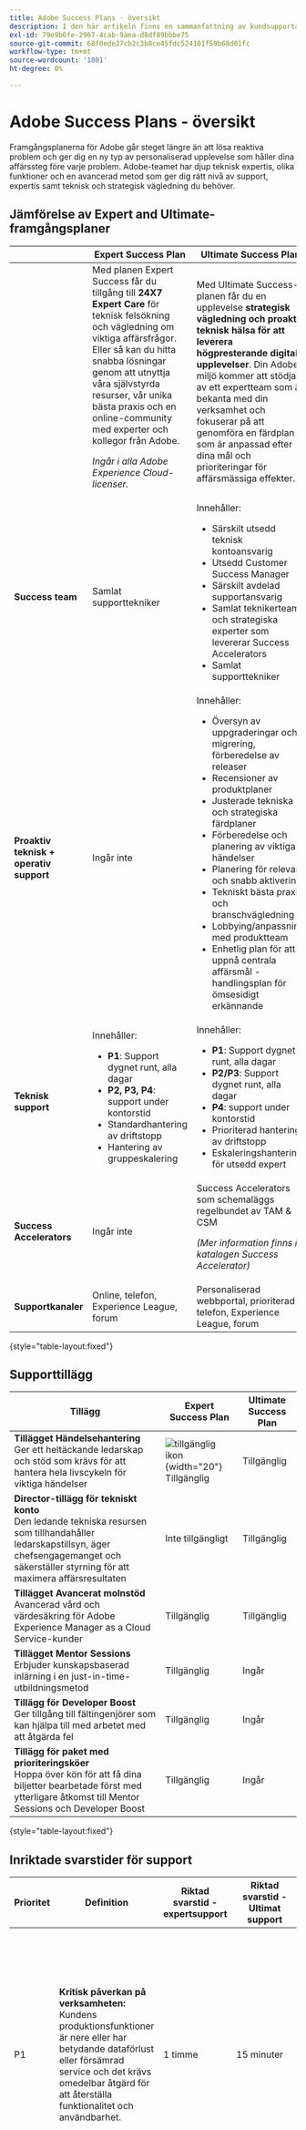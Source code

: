 ```yaml
---
title: Adobe Success Plans - översikt
description: I den här artikeln finns en sammanfattning av kundsupportalternativen för Adobe Experience Cloud, Adobe Document Cloud och Adobe Creative Cloud.
exl-id: 79e9b6fe-2967-4cab-9aea-d8df89bbbe75
source-git-commit: 68f0ede27cb2c3b8ce45fdc524101f59b68d01fc
workflow-type: tm+mt
source-wordcount: '1801'
ht-degree: 0%

---
```


# Adobe Success Plans - översikt

Framgångsplanerna för Adobe går steget längre än att lösa reaktiva problem och ger dig en ny typ av personaliserad upplevelse som håller dina affärssteg före varje problem. Adobe-teamet har djup teknisk expertis, olika funktioner och en avancerad metod som ger dig rätt nivå av support, expertis samt teknisk och strategisk vägledning du behöver.

## Jämförelse av Expert and Ultimate-framgångsplaner

|  | Expert Success Plan | Ultimate Success Plan |
|--- |--- |--- |
|  | Med planen Expert Success får du tillgång till **24X7 Expert Care** för teknisk felsökning och vägledning om viktiga affärsfrågor. Eller så kan du hitta snabba lösningar genom att utnyttja våra självstyrda resurser, vår unika bästa praxis och en online-community med experter och kollegor från Adobe. <p> *Ingår i alla Adobe Experience Cloud-licenser.* | Med Ultimate Success-planen får du en upplevelse **strategisk vägledning och proaktiv teknisk hälsa för att leverera högpresterande digitala upplevelser**. Din Adobe-miljö kommer att stödjas av ett expertteam som är bekanta med din verksamhet och fokuserar på att genomföra en färdplan som är anpassad efter dina mål och prioriteringar för affärsmässiga effekter. |
| **Success team** | Samlat supporttekniker | Innehåller: <ul><li> Särskilt utsedd teknisk kontoansvarig </li><li> Utsedd Customer Success Manager </li><li> Särskilt avdelad supportansvarig</li><li> Samlat teknikerteam och strategiska experter som levererar Success Accelerators </li><li> Samlat supporttekniker </li></ul> |
| **Proaktiv teknisk + operativ support** | Ingår inte | Innehåller: <ul><li>Översyn av uppgraderingar och migrering, förberedelse av releaser </li><li>Recensioner av produktplaner</li><li> Justerade tekniska och strategiska färdplaner</li><li>Förberedelse och planering av viktiga händelser</li><li>Planering för relevant och snabb aktivering</li><li>Tekniskt bästa praxis och branschvägledning</li><li>Lobbying/anpassning med produktteam</li><li>Enhetlig plan för att uppnå centrala affärsmål - handlingsplan för ömsesidigt erkännande</li></ul> |
| **Teknisk support** | Innehåller: <ul><li>**P1**: Support dygnet runt, alla dagar</li><li>**P2, P3, P4**: support under kontorstid</li><li>Standardhantering av driftstopp</li><li>Hantering av gruppeskalering</li></ul> | Innehåller: <ul><li>**P1**: Support dygnet runt, alla dagar</li><li>**P2/P3**: Support dygnet runt, alla dagar</li><li>**P4**: support under kontorstid</li><li>Prioriterad hantering av driftstopp</li><li>Eskaleringshantering för utsedd expert</li></ul> |
| **Success Accelerators** | Ingår inte | Success Accelerators som schemaläggs regelbundet av TAM &amp; CSM<p>*(Mer information finns i katalogen Success Accelerator)* |
| **Supportkanaler** | Online, telefon, Experience League, forum | Personaliserad webbportal, prioriterad telefon, Experience League, forum |

{style="table-layout:fixed"}

<!--
![not included icon](assets/Cross_red_circle.svg){width="20"}
![not included icon](assets/Cross_red_circle.svg){width="20"}
![available icon](assets/Plus_blue.svg){width="20"}
![available icon](assets/Plus_blue.svg){width="20"} 
![available icon](assets/Plus_blue.svg){width="20"}
![included icon](assets/green_checkmark.svg){width="20"}
![available icon](assets/Plus_blue.svg){width="20"}
![available icon](assets/green_checkmark.svg){width="20"} 
![available icon](assets/Plus_blue.svg){width="20"}
![included icon](assets/green_checkmark.svg){width="20"}
![not available icon](assets/Cross_red_circle.svg){width="20"}
![available icon](assets/Plus_blue.svg){width="20"}
![available icon](assets/Plus_blue.svg){width="20"}
-->

## Supporttillägg

| Tillägg | Expert Success Plan | Ultimate Success Plan |
|--- |--- |--- |
| **Tillägget Händelsehantering**<br> Ger ett heltäckande ledarskap och stöd som krävs för att hantera hela livscykeln för viktiga händelser | ![tillgänglig ikon](assets/Plus_blue.svg){width="20"} Tillgänglig | Tillgänglig |
| **Director-tillägg för tekniskt konto**<br> Den ledande tekniska resursen som tillhandahåller ledarskapstillsyn, äger chefsengagemanget och säkerställer styrning för att maximera affärsresultaten | Inte tillgängligt | Tillgänglig |
| **Tillägget Avancerat molnstöd**<br> Avancerad vård och värdesäkring för Adobe Experience Manager as a Cloud Service-kunder | Tillgänglig | Tillgänglig |
| **Tillägget Mentor Sessions**<br> Erbjuder kunskapsbaserad inlärning i en just-in-time-utbildningsmetod | Tillgänglig | Ingår |
| **Tillägg för Developer Boost**<br> Ger tillgång till fältingenjörer som kan hjälpa till med arbetet med att åtgärda fel | Tillgänglig | Ingår |
| **Tillägg för paket med prioriteringsköer**<br> Hoppa över kön för att få dina biljetter bearbetade först med ytterligare åtkomst till Mentor Sessions och Developer Boost | Tillgänglig | Ingår |

{style="table-layout:fixed"}

## Inriktade svarstider för support

| Prioritet | Definition | Riktad svarstid - expertsupport | Riktad svarstid - Ultimat support | Kundåtagande |
|---|---|---|---|---|
| P1 | **Kritisk påverkan på verksamheten:** <br>Kundens produktionsfunktioner är nere eller har betydande dataförlust eller försämrad service och det krävs omedelbar åtgärd för att återställa funktionalitet och användbarhet. | 1 timme | 15 minuter | Kunden förbinder sig att kontinuerligt, dygnet runt, alla dagar i veckan samarbeta med kundsupport på Adobe fram till en reducering. Om Adobe kundsupport inte kan få viktig information för att hantera supportsvar från namngivna supportkontakter kan Adobe minska en P1-serviceförfrågan till en lägre prioritetsnivå. |
| P2 | **Viktiga effekter för verksamheten:** <br>Kundens affärsfunktioner försämras avsevärt, data kan gå förlorade eller så påverkas en viktig funktion. | 2 timmar under Adobe normala kontorstid | 30 minuter under Adobe regionala arbetstider | Adobe support kommer endast att kontakta kontaktpersoner för namngiven support under Adobe kontorstid. Om Adobe kundsupport inte kan få viktig information för att hantera ett supportsvar från namngivna supportkontakter kan Adobe minska en P2-serviceförfrågan till en lägre prioritetsnivå. |
| P3 | **Minimal effekt för verksamheten:** <br>Kundens affärsfunktioner försämras i mindre grad men det finns en lösning/lösning som gör att affärsfunktionerna kan fortsätta normalt. | 4 timmar under Adobe normala kontorstid | 1 timme under Adobe regionala arbetstimmar | Adobe kundsupport kommer endast att kontakta namngivna supportkontakter under Adobe kontorstid. |
| P4 | **Ingen inverkan på verksamheten:** <br>Allmän fråga om aktuell produktfunktionalitet eller en begäran om förbättring. | 1 arbetsdag | 1 arbetsdag | Adobe kundsupport kommer endast att kontakta namngivna supportkontakter under Adobe kontorstid. |

## Ultimat support: Namngivna supportkontakter

Under Ultimate Support har kunden rätt till en utökad kapacitet på upp till femton (15) personliga supportkontakter per AEC-produkt (plus fyra (4) per AEC-produkt för Expert Support).

Namngivna supportkontakter kan skicka in problem via alla tillgängliga kanaler och interagera efter behov med Adobe tekniska supportteam för kundens räkning. En (1) sådan kontaktperson för namngiven support kan också utses till kundens kontoadministratör, vilket tillåter självbetjäningsuppdateringar i listan över namngivna supportkontakter samt begränsade behörighetsinställningar via supportportalen som tillhandahålls av Adobe.

## Adobe Digital Learning Services

***Förbättra den ultimata supporten med en utbildningsprenumeration***

**Bygg upp en Adobe-kvalificerad arbetskraft** med personaliserade inlärningsresor för individer och team

**Maximera prestanda och investeringar** genom snabb kompetensutveckling och kontinuerlig kunskap om produkter och lösningar

**Förverkliga affärsmålen med en heltäckande inlärningsstrategi** som gör att ni kan skapa digital mognad från implementering till optimering

## Supporttjänster - regioner, timmar och språk

<table style="table-layout:auto">
<tr>
  <td>
    <p><strong>Teknisk support via telefon och online</strong></p>
  </td>
  <td>
    <ul><li>Prioritet 1-ärenden: dygnet runt, alla dagar, året om via telefon eller onlinesupport</li><li>Prioritet 2-4 incidenter: Support som är tillgänglig under kontorstid via chatt eller onlinesupport.</li></ul>
  </td>
</tr>
<tr>
  <td>
    <p><strong>Regional kontorstid</strong></p>
  </td>
  <td>
    <ul><li>Tillämpliga regionala arbetstimmar baseras på faktureringsadressen i försäljningsordern eller inköpsdokumenten.</li><li>Om någon annan än de utsedda supportkontaktpersonerna kontaktar Adobe för support kan Adobe begära att supportärendet skickas in på nytt av en namngiven supportkontakt.</li></ul>
  </td>
</tr>
<tr>
  <td>
    <p><strong>Språk</strong></p>
  </td>
  <td>
    <ul><li>Stöd för japanska är tillgängligt under japansk kontorstid, exklusive helgdagar och lediga dagar Adobe. Stöd för japanska finns inte för Adobe Commerce.</li><li>Med ovanstående undantag tillhandahålls all support endast på engelska.</li></ul>
  </td>
</tr>
<tr>
  <td>
    <p><strong>Åtkomst till support</strong></p>
  </td>
  <td>
    <ul><li>Kunden ger Adobe Support tillgång till tillämpliga kundsystem via fjärrsupportverktyg som kontrolleras av Adobe i syfte att felsöka och ge support.</li></ul>
  </td>
</tr>
</table>

## Regional kontorstid för support

| Amerika | Europa, Mellanöstern och Afrika | Asien/Stillahavsområdet | Japan |
|---|---|---|---|
| 6:00-17:30 | 09:00-17:00 | 09:00-17:00 | 09:00-17:00 |

## Ytterligare villkor för Adobe Commerce på Managed Services (tidigare Magento Commerce Pro: Managed Services)

Standardsupport för Adobe Commerce: Managed Services-produkter som licensierats eller förnyats av kunden med ett startdatum för licensvillkoren den 20 september 2021 eller senare omfattas av de riktade svarstiderna som anges i tabellen nedan, som ersätter de riktade svarstiderna för support enligt tabellen ovan. Förutom vad som anges i tabellen nedan ändras inte alla andra supportvillkor för Adobe Commerce: Managed Services. För tydlighetens skull påpekas att de riktade svarstiderna nedan endast gäller för serviceförfrågningar relaterade till Adobe Commerce: Managed Services, och inte andra AEC-produkter.

| Prioritet | Definition | Inledande målsvarstid | Kundåtagande |
|---|---|---|---|
| P1 | **Kritisk påverkan på verksamheten:** <br>Kundens produktionsfunktioner är nere eller har betydande dataförlust eller försämrad service och det krävs omedelbar åtgärd för att återställa funktionalitet och användbarhet. | 30 minuter | Kunden förbinder sig att kontinuerligt, dygnet runt, alla dagar i veckan samarbeta med kundsupport på Adobe fram till en reducering. Om Adobe kundsupport inte kan få viktig information för att hantera supportsvar från namngivna supportkontakter kan Adobe minska en P1-serviceförfrågan till en lägre prioritetsnivå. |
| P2 | **Viktiga effekter för verksamheten:** <br>Kundens affärsfunktioner försämras avsevärt, data kan gå förlorade eller så påverkas en viktig funktion. | 1 timme under Adobe normala kontorstid | Adobe support kommer endast att kontakta kontaktpersoner för namngiven support under Adobe kontorstid. Om Adobe kundsupport inte kan få viktig information för att hantera ett supportsvar från namngivna supportkontakter kan Adobe minska en P2-serviceförfrågan till en lägre prioritetsnivå. |
| P3 | **Minimal effekt för verksamheten:** <br>Kundens affärsfunktioner försämras i mindre grad men det finns en lösning/lösning som gör att affärsfunktionerna kan fortsätta normalt. | 2 timmar under Adobe normala kontorstid | Adobe kundsupport kommer endast att kontakta namngivna supportkontakter under Adobe kontorstid. |
| P4 | **Ingen inverkan på verksamheten:** <br>Allmän fråga om aktuell produktfunktionalitet eller en begäran om förbättring. | 1 arbetsdag | Adobe kundsupport kommer endast att kontakta namngivna supportkontakter under Adobe kontorstid. |

{style="table-layout:auto"}

## Starta rådgivningstjänster - fasade proaktiva aktiviteter

<table>
<tbody>
  <tr>
    <td>Kickoff </td>
    <td>Projektstart, anpassning efter mål och tidslinjer, projektsamarbetsplan, identifiera resurser, intressenter och konfigurera projektavslut </td>
    <td>Fast-off-plan inklusive projektsamarbetsplan </td>
  </tr>
  <tr>
    <td>Definiera </td>
    <td>Affärskrav, nyckeltal, användningsfall - lösningsspecifik eller flerlösning (om tillämpligt), strategi för kundberedskap, bedömning och rekommendationer. En stabil grund för en framgångsrik ny implementering  </td>
    <td>Utvärdering och Recommendations-dokument </td>
  </tr>
  <tr>
    <td>Design </td>
    <td>Best practices Advisory, technical specification and architecture review of the solution design, and multi-solution review if needed. Validera att implementeringen fungerar på bästa sätt </td>
    <td></td>
  </tr>
  <tr>
    <td>GoLive </td>
    <td>Best practices Advisory, validate solution implementation, features, and integrations for "fit for use", and precision for launch readiness status. Kan omfatta prestanda-/belastningstestning, beroende på lösning </td>
    <td></td>
  </tr>
  <tr>
    <td>Efter start </td>
    <td>Möjlighet, råd om mognadsanvändningsfall, sammanfattning av anställningar och förmedling till support och/eller fälttjänster </td>
    <td>Sammanfattning av engagemang </td>
  </tr>
</tbody>
</table>

## Fältserviceaktiviteter: Meny

| Typ av aktivitet | Lösningar | Beskrivning |
|---|---|---|
| Hälsoutvärdering | Analyser, Audience Manager, Target, Campaign, Experience Manager, Commerce, Marketo Engage | Fokuserad bedömning av en specifik tillämpnings genomförandehälsa |
| Funktionsimplementering och integrering | Analyser, Audience Manager, Target, Campaign, Experience Manager | Baslinjestöd för installation och konfiguration av en enkel implementering eller integrering av lösningar |
| Felsökning av lösningar (anpassad) | Analyser, Audience Manager, Target, Campaign, Experience Manager, Commerce | Teknisk felsökning och problemlösning för en del av anpassad kod eller icke-standardkonfigurationer, där det bekräftas att problemet inte är ett huvudproduktfel eller konfigurationsproblem |
| AEM as a Cloud Service Adobe Advisory | Experience Manager | Vägledning och rekommendationer för genomförbarhet, arkitektur och modernisering av uppgraderingar/migrering |
| Grundläggande fallutveckling och support | Analyser, Audience Manager, Target, Campaign, Experience Manager, Commerce, Marketo Engage | Ärendeutveckling för enstaka användning och stöd för begränsat utförande för en viss liten/grundläggande kampanj, testning, personalisering eller annan lösningsaktivitet |
| Lösningsrapportering och -analys | Analytics, Audience Manager, Target | Utvärdera nya rapporterings- och analysmöjligheter och tillhandahålla grundläggande konfiguration eller konfigurering av en eller flera rapporter och/eller kontrollpaneler |
| Löptid | Analyser, Audience Manager, Target, Campaign, Experience Manager, Commerce, Marketo Engage | Utveckling av fallfärdplan för fortsatt mognad och tillväxt |
| Skrivbordskoppling | Analyser, Audience Manager, Target, Campaign, Experience Manager, Commerce | Möjlighet till specifika funktioner eller bästa praxis för en eller flera lösningar |

>[!NOTE]
>
>Fälttjänster är inte avsedda att ersätta Adobe konsultåtaganden. Field Services stöder kundens implementering efter LAS och kompletterar ett större konsultengagemang.
